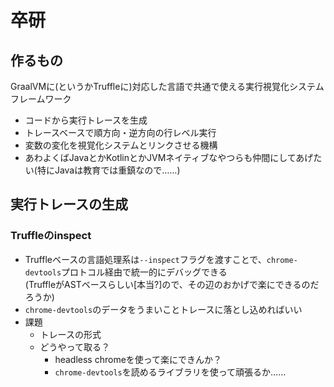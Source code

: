 # 卒研
## 作るもの
GraalVMに(というかTruffleに)対応した言語で共通で使える実行視覚化システムフレームワーク
- コードから実行トレースを生成
- トレースベースで順方向・逆方向の行レベル実行
- 変数の変化を視覚化システムとリンクさせる機構
- あわよくばJavaとかKotlinとかJVMネイティブなやつらも仲間にしてあげたい(特にJavaは教育では重鎮なので……)

## 実行トレースの生成
### Truffleのinspect
- Truffleベースの言語処理系は`--inspect`フラグを渡すことで、`chrome-devtools`プロトコル経由で統一的にデバッグできる  
(TruffleがASTベースらしい[本当?]ので、その辺のおかげで楽にできるのだろうか)
- `chrome-devtools`のデータをうまいことトレースに落とし込めればいい
- 課題
    - トレースの形式
    - どうやって取る？
        - headless chromeを使って楽にできんか？
        - `chrome-devtools`を読めるライブラリを使って頑張るか……

